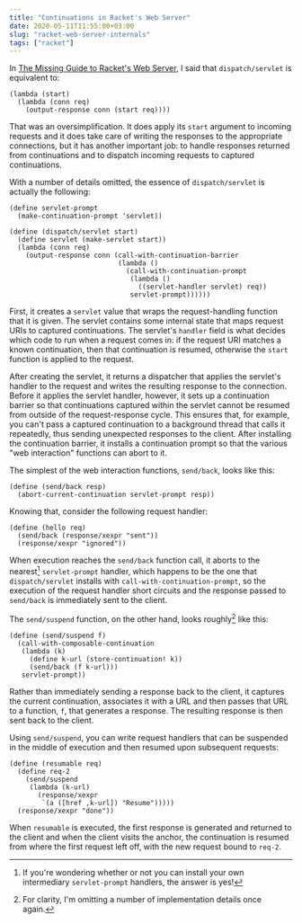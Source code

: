 ```yaml
---
title: "Continuations in Racket's Web Server"
date: 2020-05-11T11:55:00+03:00
slug: "racket-web-server-internals"
tags: ["racket"]
---
```


In [The Missing Guide to Racket's Web Server][guide], I said that
`dispatch/servlet` is equivalent to:

```racket
(lambda (start)
  (lambda (conn req)
    (output-response conn (start req))))
```

That was an oversimplification.  It does apply its `start` argument to
incoming requests and it does take care of writing the responses to
the appropriate connections, but it has another important job: to
handle responses returned from continuations and to dispatch incoming
requests to captured continuations.

With a number of details omitted, the essence of `dispatch/servlet` is
actually the following:

```racket
(define servlet-prompt
  (make-continuation-prompt 'servlet))

(define (dispatch/servlet start)
  (define servlet (make-servlet start))
  (lambda (conn req)
    (output-response conn (call-with-continuation-barrier
                           (lambda ()
                             (call-with-continuation-prompt
                              (lambda ()
                                ((servlet-handler servlet) req))
                              servlet-prompt))))))
```

First, it creates a `servlet` value that wraps the request-handling
function that it is given.  The servlet contains some internal state
that maps request URIs to captured continuations.  The servlet's
`handler` field is what decides which code to run when a request comes
in: if the request URI matches a known continuation, then that
continuation is resumed, otherwise the `start` function is applied to
the request.

After creating the servlet, it returns a dispatcher that applies the
servlet's handler to the request and writes the resulting response to
the connection.  Before it applies the servlet handler, however, it
sets up a continuation barrier so that continuations captured within
the servlet cannot be resumed from outside of the request-response
cycle.  This ensures that, for example, you can't pass a captured
continuation to a background thread that calls it repeatedly, thus
sending unexpected responses to the client.  After installing the
continuation barrier, it installs a continuation prompt so that the
various "web interaction" functions can abort to it.

The simplest of the web interaction functions, `send/back`, looks like
this:

```racket
(define (send/back resp)
  (abort-current-continuation servlet-prompt resp))
```

Knowing that, consider the following request handler:

```racket
(define (hello req)
  (send/back (response/xexpr "sent"))
  (response/xexpr "ignored"))
```

When execution reaches the `send/back` function call, it aborts to the
nearest[^1] `servlet-prompt` handler, which happens to be the one that
`dispatch/servlet` installs with `call-with-continuation-prompt`, so
the execution of the request handler short circuits and the response
passed to `send/back` is immediately sent to the client.

The `send/suspend` function, on the other hand, looks roughly[^2] like
this:

```racket
(define (send/suspend f)
  (call-with-composable-continuation
   (lambda (k)
     (define k-url (store-continuation! k))
     (send/back (f k-url)))
   servlet-prompt))
```

Rather than immediately sending a response back to the client, it
captures the current continuation, associates it with a URL and then
passes that URL to a function, `f`, that generates a response.  The
resulting response is then sent back to the client.

Using `send/suspend`, you can write request handlers that can be
suspended in the middle of execution and then resumed upon subsequent
requests:

```racket
(define (resumable req)
  (define req-2
    (send/suspend
     (lambda (k-url)
       (response/xexpr
        `(a ([href ,k-url]) "Resume")))))
  (response/xexpr "done"))
```

When `resumable` is executed, the first response is generated and
returned to the client and when the client visits the anchor, the
continuation is resumed from where the first request left off, with
the new request bound to `req-2`.

[^1]: If you're wondering whether or not you can install your own
    intermediary `servlet-prompt` handlers, the answer is yes!
[^2]: For clarity, I'm omitting a number of implementation details
    once again.

[guide]: /2020/02/12/racket-web-server-guide/
